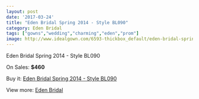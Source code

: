 ```yaml
---
layout: post
date: '2017-03-24'
title: "Eden Bridal Spring 2014 - Style BL090"
category: Eden Bridal
tags: ["gowns","wedding","charming","eden","prom"]
image: http://www.idealgown.com/6593-thickbox_default/eden-bridal-spring-2014-style-bl090.jpg
---
```

Eden Bridal Spring 2014 - Style BL090

On Sales: **$460**
<a href="https://www.idealgown.com/en/eden-bridal/2856-eden-bridal-spring-2014-style-bl090.html"><amp-img layout="responsive" width="600" height="600" src="//www.idealgown.com/6593-thickbox_default/eden-bridal-spring-2014-style-bl090.jpg" alt="Eden Bridal Spring 2014 - Style BL090 0" /></a>
<a href="https://www.idealgown.com/en/eden-bridal/2856-eden-bridal-spring-2014-style-bl090.html"><amp-img layout="responsive" width="600" height="600" src="//www.idealgown.com/6595-thickbox_default/eden-bridal-spring-2014-style-bl090.jpg" alt="Eden Bridal Spring 2014 - Style BL090 1" /></a>
<a href="https://www.idealgown.com/en/eden-bridal/2856-eden-bridal-spring-2014-style-bl090.html"><amp-img layout="responsive" width="600" height="600" src="//www.idealgown.com/6594-thickbox_default/eden-bridal-spring-2014-style-bl090.jpg" alt="Eden Bridal Spring 2014 - Style BL090 2" /></a>
<a href="https://www.idealgown.com/en/eden-bridal/2856-eden-bridal-spring-2014-style-bl090.html"><amp-img layout="responsive" width="600" height="600" src="//www.idealgown.com/6592-thickbox_default/eden-bridal-spring-2014-style-bl090.jpg" alt="Eden Bridal Spring 2014 - Style BL090 3" /></a>

Buy it: [Eden Bridal Spring 2014 - Style BL090](https://www.idealgown.com/en/eden-bridal/2856-eden-bridal-spring-2014-style-bl090.html "Eden Bridal Spring 2014 - Style BL090")

View more: [Eden Bridal](https://www.idealgown.com/en/34-eden-bridal "Eden Bridal")
